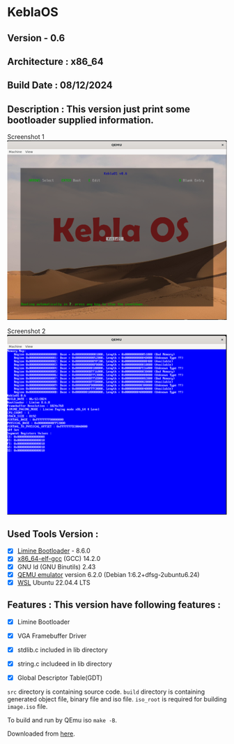 # KeblaOS

## Version - 0.6

## Architecture : x86_64

## Build Date : 08/12/2024

## Description : This version just print some bootloader supplied information.

Screenshot 1
![screenshot](./screenshot/screenshot_01.png)

Screenshot 2
![screenshot](./screenshot/screenshot_02.png)

## Used Tools Version :
- [x] [Limine Bootloader](https://github.com/limine-bootloader/limine) - 8.6.0
- [x] [x86_64-elf-gcc](https://wiki.osdev.org/GCC_Cross-Compiler) (GCC) 14.2.0
- [x] GNU ld (GNU Binutils) 2.43
- [x] [QEMU emulator](https://www.qemu.org/) version 6.2.0 (Debian 1:6.2+dfsg-2ubuntu6.24)
- [x] [WSL](https://learn.microsoft.com/en-us/windows/wsl/install) Ubuntu 22.04.4 LTS

## Features : This version have following features :

- [x] Limine Bootloader
- [x] VGA Framebuffer Driver
- [x] stdlib.c included in lib directory
- [x] string.c includeed in lib directory
- [x] Global Descriptor Table(GDT)


`src` directory is containing source code. `build` directory is containing generated object file, binary file and iso file. `iso_root` is required for building `image.iso` file.

To build and run by QEmu iso `make -B`.

Downloaded from [here](https://github.com/baponkar/KeblaOS).